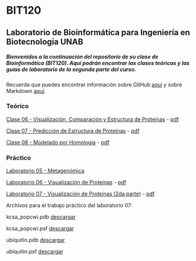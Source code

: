 # BIT120
## Laboratorio de Bioinformática para Ingeniería en Biotecnología UNAB

##### Bienvenidos a la continuación del repositorio de su clase de Bioinformática (BIT120). Aquí podrán encontrar las clases teóricas y las guías de laboratorio de la segunda parte del curso.
Recuerda que puedes encontrar información sobre GitHub [aquí](http://conociendogithub.readthedocs.org/en/latest/data/dinamica-de-uso/) y sobre Markdown [aquí](https://github.com/adam-p/markdown-here/wiki/Markdown-Cheatsheet).

### Teórico

[Clase 06 - Visualización, Comparación y Estructura de Proteínas](https://github.com/Katterinne/BIT120/blob/master/Clase-06_VisualizacionProt.pdf) - [pdf](https://github.com/Katterinne/BIT120/raw/master/Clase-06_VisualizacionProt.pdf)

[Clase 07 - Predicción de Estructura de Proteínas](https://github.com/Katterinne/BIT120/blob/master/Clase-07_PrediccionProt.pdf) - [pdf](https://github.com/Katterinne/BIT120/raw/master/Clase-07_PrediccionProt.pdf)

[Clase 08 - Modelado por Homología](https://github.com/Katterinne/BIT120/blob/master/homology-modeling.pdf) - [pdf](https://github.com/Katterinne/BIT120/raw/master/homology-modeling.pdf)

### Práctico

[Laboratorio 05 - Metagenómica](https://github.com/Katterinne/BIT120/blob/master/lab_05_bioinf_biotec.md)

[Laboratorio 06 - Visualización de Proteínas](https://github.com/Katterinne/BIT120/blob/master/laboratorio6.pdf) - [pdf](https://github.com/Katterinne/BIT120/raw/master/laboratorio6.pdf)

[Laboratorio 07 - Visualización de Proteínas (2da parte)](https://github.com/Katterinne/BIT120/blob/master/laboratorio07.pdf) - [pdf](https://github.com/Katterinne/BIT120/raw/master/laboratorio07.pdf)

Archivos para el trabajo práctico del laboratorio 07:

kcsa_popcwi.pdb [descargar](https://dl.dropboxusercontent.com/u/73361402/kcsa_popcwi.pdb)

kcsa_popcwi.psf [descargar](https://dl.dropboxusercontent.com/u/73361402/kcsa_popcwi.psf)

ubiquitin.pdb [descargar](https://dl.dropboxusercontent.com/u/73361402/ubiquitin.pdb)

ubiquitin.psf [descargar](https://dl.dropboxusercontent.com/u/73361402/ubiquitin.psf)

